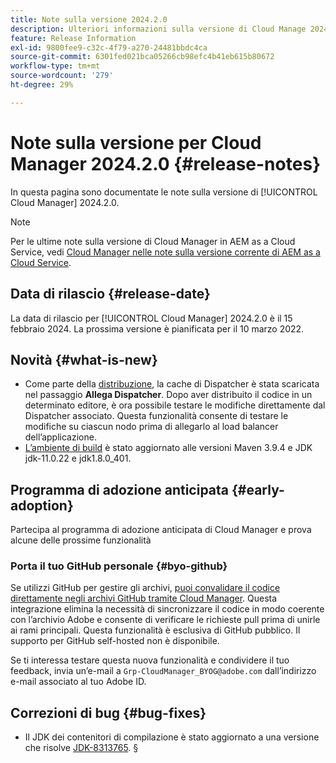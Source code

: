 ```yaml
---
title: Note sulla versione 2024.2.0
description: Ulteriori informazioni sulla versione di Cloud Manage 2024.2.0.
feature: Release Information
exl-id: 9800fee9-c32c-4f79-a270-24481bbdc4ca
source-git-commit: 6301fed021bca05266cb98efc4b41eb615b80672
workflow-type: tm+mt
source-wordcount: '279'
ht-degree: 29%

---
```


# Note sulla versione per Cloud Manager 2024.2.0 {#release-notes}

In questa pagina sono documentate le note sulla versione di [!UICONTROL Cloud Manager] 2024.2.0.

>[!NOTE]
>
>Per le ultime note sulla versione di Cloud Manager in AEM as a Cloud Service, vedi [Cloud Manager nelle note sulla versione corrente di AEM as a Cloud Service](https://experienceleague.adobe.com/en/docs/experience-manager-cloud-service/content/release-notes/cloud-manager/current).

## Data di rilascio {#release-date}

La data di rilascio per [!UICONTROL Cloud Manager] 2024.2.0 è il 15 febbraio 2024. La prossima versione è pianificata per il 10 marzo 2022.

## Novità {#what-is-new}

* Come parte della [distribuzione](/help/using/code-deployment.md), la cache di Dispatcher è stata scaricata nel passaggio **Allega Dispatcher**. Dopo aver distribuito il codice in un determinato editore, è ora possibile testare le modifiche direttamente dal Dispatcher associato. Questa funzionalità consente di testare le modifiche su ciascun nodo prima di allegarlo al load balancer dell’applicazione.
* [L’ambiente di build](/help/getting-started/build-environment.md) è stato aggiornato alle versioni Maven 3.9.4 e JDK jdk-11.0.22 e jdk1.8.0_401.

## Programma di adozione anticipata {#early-adoption}

Partecipa al programma di adozione anticipata di Cloud Manager e prova alcune delle prossime funzionalità

### Porta il tuo GitHub personale {#byo-github}

Se utilizzi GitHub per gestire gli archivi, [puoi convalidare il codice direttamente negli archivi GitHub tramite Cloud Manager](/help/managing-code/private-repositories.md). Questa integrazione elimina la necessità di sincronizzare il codice in modo coerente con l’archivio Adobe e consente di verificare le richieste pull prima di unirle ai rami principali. Questa funzionalità è esclusiva di GitHub pubblico. Il supporto per GitHub self-hosted non è disponibile.

Se ti interessa testare questa nuova funzionalità e condividere il tuo feedback, invia un’e-mail a `Grp-CloudManager_BYOG@adobe.com` dall’indirizzo e-mail associato al tuo Adobe ID.

## Correzioni di bug {#bug-fixes}

* Il JDK dei contenitori di compilazione è stato aggiornato a una versione che risolve [JDK-8313765](https://bugs.openjdk.org/browse/JDK-8313765).
§
